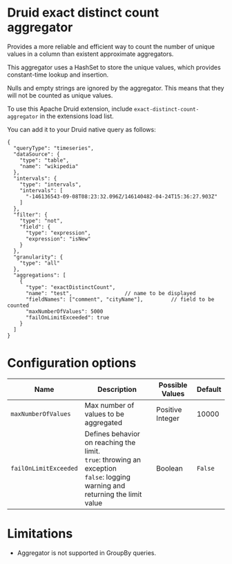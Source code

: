 # Druid exact distinct count aggregator

Provides a more reliable and efficient way to count the number of unique values in a column than existent approximate
aggregators.

This aggregator uses a HashSet to store the unique values, which provides constant-time lookup and insertion.

Nulls and empty strings are ignored by the aggregator. This means that they will not be counted as unique values.

To use this Apache Druid extension, include `exact-distinct-count-aggregator` in the extensions load list.

You can add it to your Druid native query as follows:

```
{
  "queryType": "timeseries",    
  "dataSource": {
    "type": "table",
    "name": "wikipedia"
  },
  "intervals": {
    "type": "intervals",
    "intervals": [
      "-146136543-09-08T08:23:32.096Z/146140482-04-24T15:36:27.903Z"
    ]
  },
  "filter": {
    "type": "not",
    "field": {
      "type": "expression",
      "expression": "isNew"
    }
  },
  "granularity": {
    "type": "all"
  },
  "aggregations": [
    {      
      "type": "exactDistinctCount", 
      "name": "test",                 // name to be displayed
      "fieldNames": ["comment", "cityName"],         // field to be counted
      "maxNumberOfValues": 5000     
      "failOnLimitExceeded": true    
    }
  ]
}
```

# Configuration options

| Name                  | Description                                                                                                                            | Possible Values  | Default |
|-----------------------|----------------------------------------------------------------------------------------------------------------------------------------|------------------|---------|
| `maxNumberOfValues`   | Max number of values to be aggregated                                                                                                  | Positive Integer | 10000   |
| `failOnLimitExceeded` | Defines behavior on reaching the limit.<br/> `true`: throwing an exception<br/> `false`: logging warning and returning the limit value | Boolean          | `False` |

# Limitations

- Aggregator is not supported in GroupBy queries.
